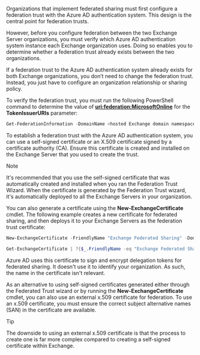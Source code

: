 Organizations that implement federated sharing must first configure a federation trust with the Azure AD authentication system. This design is the central point for federation trusts.

However, before you configure federation between the two Exchange Server organizations, you must verify which Azure AD authentication system instance each Exchange organization uses. Doing so enables you to determine whether a federation trust already exists between the two organizations.

If a federation trust to the Azure AD authentication system already exists for both Exchange organizations, you don’t need to change the federation trust. Instead, you just have to configure an organization relationship or sharing policy.

To verify the federation trust, you must run the following PowerShell command to determine the value of **<uri:federation:MicrosoftOnline>** for the **TokenIssuerURIs** parameter:

```powershell
Get-FederationInformation -DomainName <hosted Exchange domain namespace>
```

To establish a federation trust with the Azure AD authentication system, you can use a self-signed certificate or an X.509 certificate signed by a certificate authority (CA). Ensure this certificate is created and installed on the Exchange Server that you used to create the trust.

> [!NOTE]
> It's recommended that you use the self-signed certificate that was automatically created and installed when you ran the Federation Trust Wizard. When the certificate is generated by the Federation Trust wizard, it's automatically deployed to all the Exchange Servers in your organization.

You can also generate a certificate using the **New-ExchangeCertificate** cmdlet. The following example creates a new certificate for federated sharing, and then deploys it to your Exchange Servers as the federation trust certificate:

```powershell
New-ExchangeCertificate -FriendlyName "Exchange Federated Sharing" -DomainName $env:USERDNSDOMAIN -Services Federation -KeySize 2048 -PrivateKeyExportable $true -SubjectKeyIdentifier $ski
```

```powershell
Get-ExchangeCertificate | ?{$_.FriendlyName -eq "Exchange Federated Sharing"} | New-FederationTrust -Name "Azure AD Authentication"
```

Azure AD uses this certificate to sign and encrypt delegation tokens for federated sharing. It doesn't use it to identify your organization. As such, the name in the certificate isn't relevant.

As an alternative to using self-signed certificates generated either through the Federated Trust wizard or by running the **New-ExchangeCertificate** cmdlet, you can also use an external x.509 certificate for federation. To use an x.509 certificate, you must ensure the correct subject alternative names (SAN) in the certificate are available.

> [!TIP]
> The downside to using an external x.509 certificate is that the process to create one is far more complex compared to creating a self-signed certificate within Exchange.
